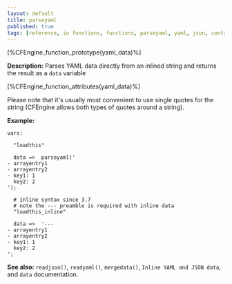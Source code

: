 ```yaml
---
layout: default
title: parseyaml
published: true
tags: [reference, io functions, functions, parseyaml, yaml, json, container]
---
```


[%CFEngine_function_prototype(yaml_data)%]

**Description:** Parses YAML data directly from an inlined string and
returns the result as a `data` variable

[%CFEngine_function_attributes(yaml_data)%]

Please note that it's usually most convenient to use single quotes for
the string (CFEngine allows both types of quotes around a string).

**Example:**

```cf3
vars:

  "loadthis"

  data =>  parseyaml('
- arrayentry1
- arrayentry2
- key1: 1
  key2: 2
');

  # inline syntax since 3.7
  # note the --- preamble is required with inline data
  "loadthis_inline"

  data =>  '---
- arrayentry1
- arrayentry2
- key1: 1
  key2: 2
';
```

**See also:** `readjson()`, `readyaml()`, `mergedata()`, `Inline YAML and JSON data`, and `data` documentation.
